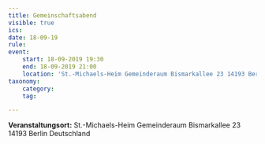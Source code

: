 ```yaml
---
title: Gemeinschaftsabend
visible: true
ics: 
date: 18-09-19
rule: 
event:
	start: 18-09-2019 19:30
	end: 18-09-2019 21:00
	location: 'St.-Michaels-Heim Gemeinderaum Bismarkallee 23 14193 Berlin Deutschland'
taxonomy:
	category: 
	tag: 

---
```




**Veranstaltungsort:** St.-Michaels-Heim
Gemeinderaum
Bismarkallee 23
14193 Berlin
Deutschland

